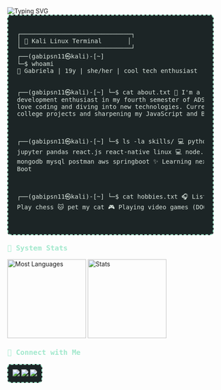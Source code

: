 <div>
  <img src="https://readme-typing-svg.demolab.com?font=IBM+Plex+Mono&weight=400&pause=1000&color=A1E8CC&background=1C2526&width=500&height=40&lines=Hey%2F+I'm+Gabriela.+I'm+into+programming." alt="Typing SVG" />
</div>

<div style="font-family: 'IBM Plex Mono', monospace; color: #D9E4DD; background-color: #1C2526; padding: 20px; border: 2px dashed #A1E8CC; border-radius: 8px; width: 85%;">
  <pre>
┌──────────────────────────────┐
│ 💾 Kali Linux Terminal       │
└──────────────────────────────┘
┌──(gabipsn11㉿kali)-[~]
└─$ whoami
🌸 Gabriela | 19y | she/her | cool tech enthusiast

┌──(gabipsn11㉿kali)-[~]
└─$ cat about.txt
🌟 I'm a fullstack development enthusiast in my fourth semester of ADS at Senac Recife. I love coding and diving into new technologies. 
  Currently, I'm working on college projects and sharpening my JavaScript and Backend skills.

┌──(gabipsn11㉿kali)-[~]
└─$ ls -la skills/
💻 python  javascript  jupyter  pandas  react.js  react-native  linux
💻 node.js  express  git  mongodb  mysql  postman  aws  springboot
✨ Learning next: Java, Spring Boot

┌──(gabipsn11㉿kali)-[~]
└─$ cat hobbies.txt
🎧 Listening to music
♟️ Play chess
🐱 pet my cat
🎮 Playing video games (DOOM is my jam! 💥)
  </pre>
</div>



<h3 style="font-family: 'IBM Plex Mono', monospace; color: #A1E8CC; margin-top: 20px;">💾 System Stats</h3>
<div>
  <img height="180em" src="https://github-readme-stats.vercel.app/api/top-langs/?username=Gabipsn11&theme=transparent&title_color=A1E8CC&text_color=D9E4DD&layout=compact&langs_count=7&hide_border=true&background=1C2526" alt="Most Languages" />
  <img height="180em" src="https://github-readme-stats.vercel.app/api?username=Gabipsn11&show_icons=true&theme=transparent&title_color=A1E8CC&text_color=D9E4DD&hide_border=true&count_private=true&background=1C2526" alt="Stats" />
</div>

<h3 style="font-family: 'IBM Plex Mono', monospace; color: #A1E8CC; margin-top: 20px;">💾 Connect with Me</h3>
<div style="background-color: #1C2526; padding: 10px; border: 2px dashed #A1E8CC; border-radius: 8px; width: fit-content;">
  <a target='_blank' href="https://www.instagram.com/gabrielap11res/">
    <img src="https://img.shields.io/badge/Instagram-A1E8CC?style=flat&logo=instagram&logoColor=1C2526&labelColor=A1E8CC">
  </a>
  <a target='_blank' href="https://www.linkedin.com/in/gabriela-pires-7787b6279/">
    <img src="https://img.shields.io/badge/LinkedIn-A1E8CC?style=flat&logo=linkedin&logoColor=1C2526&labelColor=A1E8CC">
  </a>
  <a href="https://open.spotify.com/user/31o4dqeazibwhhl2arsyocamg4vi?si=ce258ffc0ac74f6b" target="_blank">
    <img src="https://img.shields.io/badge/Spotify-A1E8CC?style=flat&logo=spotify&logoColor=1C2526&labelColor=A1E8CC">
  </a>
</div>
